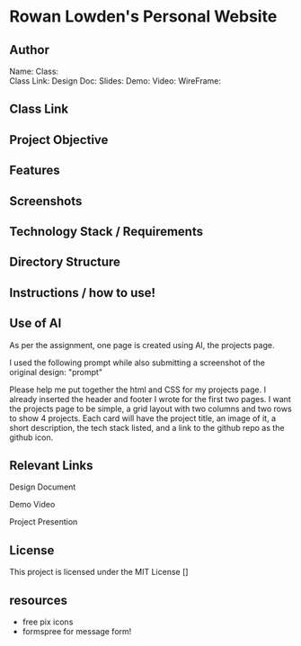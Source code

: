 # Rowan Lowden's Personal Website 

## Author
Name: 
Class:  
Class Link:
Design Doc:
Slides:
Demo:
Video:
WireFrame: 

## Class Link

## Project Objective 

## Features

## Screenshots

## Technology Stack / Requirements

## Directory Structure 

## Instructions / how to use!

## Use of AI 
As per the assignment, one page is created using AI, the projects page.  

I used the following prompt while also submitting a screenshot of the original design: "prompt"

Please help me put together the html and CSS for my projects page. I already inserted the header and footer I wrote for the first two pages. I want the projects page to be simple, a grid layout with two columns and two rows to show 4 projects. Each card will have the project title, an image of it, a short description, the tech stack listed, and a link to the github repo as the github icon.

## Relevant Links

Design Document 

Demo Video 

Project Presention

## License 
This project is licensed under the MIT License []

## resources 
* free pix icons 
* formspree for message form!


